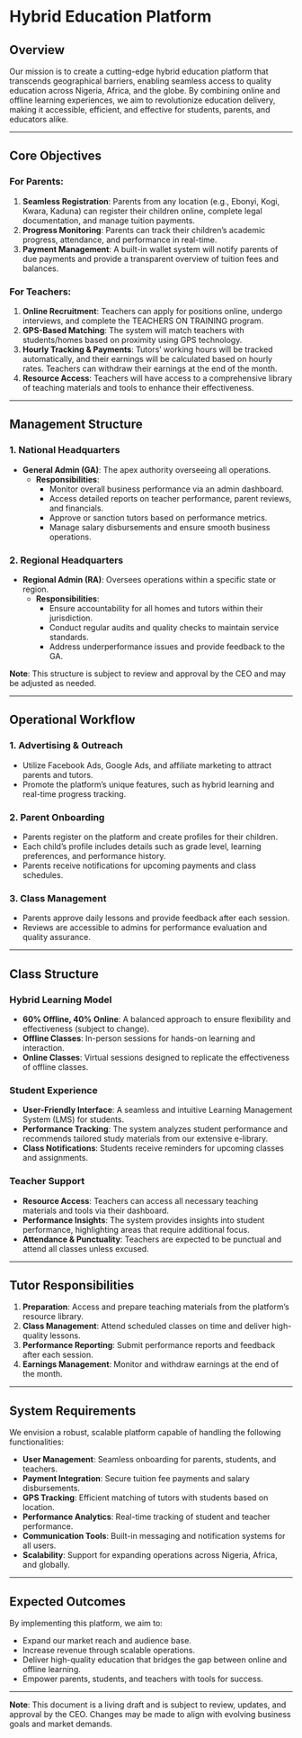 # Hybrid Education Platform

## Overview

Our mission is to create a cutting-edge hybrid education platform that transcends geographical barriers, enabling seamless access to quality education across Nigeria, Africa, and the globe. By combining online and offline learning experiences, we aim to revolutionize education delivery, making it accessible, efficient, and effective for students, parents, and educators alike.

---

## Core Objectives

### For Parents:
1. **Seamless Registration**: Parents from any location (e.g., Ebonyi, Kogi, Kwara, Kaduna) can register their children online, complete legal documentation, and manage tuition payments.
2. **Progress Monitoring**: Parents can track their children’s academic progress, attendance, and performance in real-time.
3. **Payment Management**: A built-in wallet system will notify parents of due payments and provide a transparent overview of tuition fees and balances.

### For Teachers:
1. **Online Recruitment**: Teachers can apply for positions online, undergo interviews, and complete the TEACHERS ON TRAINING program.
2. **GPS-Based Matching**: The system will match teachers with students/homes based on proximity using GPS technology.
3. **Hourly Tracking & Payments**: Tutors’ working hours will be tracked automatically, and their earnings will be calculated based on hourly rates. Teachers can withdraw their earnings at the end of the month.
4. **Resource Access**: Teachers will have access to a comprehensive library of teaching materials and tools to enhance their effectiveness.

---

## Management Structure

### 1. **National Headquarters**
- **General Admin (GA)**: The apex authority overseeing all operations.
  - **Responsibilities**:
    - Monitor overall business performance via an admin dashboard.
    - Access detailed reports on teacher performance, parent reviews, and financials.
    - Approve or sanction tutors based on performance metrics.
    - Manage salary disbursements and ensure smooth business operations.

### 2. **Regional Headquarters**
- **Regional Admin (RA)**: Oversees operations within a specific state or region.
  - **Responsibilities**:
    - Ensure accountability for all homes and tutors within their jurisdiction.
    - Conduct regular audits and quality checks to maintain service standards.
    - Address underperformance issues and provide feedback to the GA.

**Note**: This structure is subject to review and approval by the CEO and may be adjusted as needed.

---

## Operational Workflow

### 1. **Advertising & Outreach**
- Utilize Facebook Ads, Google Ads, and affiliate marketing to attract parents and tutors.
- Promote the platform’s unique features, such as hybrid learning and real-time progress tracking.

### 2. **Parent Onboarding**
- Parents register on the platform and create profiles for their children.
- Each child’s profile includes details such as grade level, learning preferences, and performance history.
- Parents receive notifications for upcoming payments and class schedules.

### 3. **Class Management**
- Parents approve daily lessons and provide feedback after each session.
- Reviews are accessible to admins for performance evaluation and quality assurance.

---

## Class Structure

### Hybrid Learning Model
- **60% Offline, 40% Online**: A balanced approach to ensure flexibility and effectiveness (subject to change).
- **Offline Classes**: In-person sessions for hands-on learning and interaction.
- **Online Classes**: Virtual sessions designed to replicate the effectiveness of offline classes.

### Student Experience
- **User-Friendly Interface**: A seamless and intuitive Learning Management System (LMS) for students.
- **Performance Tracking**: The system analyzes student performance and recommends tailored study materials from our extensive e-library.
- **Class Notifications**: Students receive reminders for upcoming classes and assignments.

### Teacher Support
- **Resource Access**: Teachers can access all necessary teaching materials and tools via their dashboard.
- **Performance Insights**: The system provides insights into student performance, highlighting areas that require additional focus.
- **Attendance & Punctuality**: Teachers are expected to be punctual and attend all classes unless excused.

---

## Tutor Responsibilities

1. **Preparation**: Access and prepare teaching materials from the platform’s resource library.
2. **Class Management**: Attend scheduled classes on time and deliver high-quality lessons.
3. **Performance Reporting**: Submit performance reports and feedback after each session.
4. **Earnings Management**: Monitor and withdraw earnings at the end of the month.

---

## System Requirements

We envision a robust, scalable platform capable of handling the following functionalities:
- **User Management**: Seamless onboarding for parents, students, and teachers.
- **Payment Integration**: Secure tuition fee payments and salary disbursements.
- **GPS Tracking**: Efficient matching of tutors with students based on location.
- **Performance Analytics**: Real-time tracking of student and teacher performance.
- **Communication Tools**: Built-in messaging and notification systems for all users.
- **Scalability**: Support for expanding operations across Nigeria, Africa, and globally.

---

## Expected Outcomes

By implementing this platform, we aim to:
- Expand our market reach and audience base.
- Increase revenue through scalable operations.
- Deliver high-quality education that bridges the gap between online and offline learning.
- Empower parents, students, and teachers with tools for success.

---

**Note**: This document is a living draft and is subject to review, updates, and approval by the CEO. Changes may be made to align with evolving business goals and market demands.
